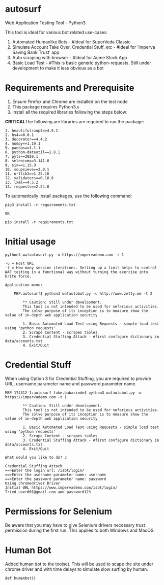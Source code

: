 # autosurf
Web Application Testing Tool - Python3

This tool is ideal for various bot related use-cases:
1. Automated Humanlike Bots - #Ideal for SuperVeda Classic
2. Simulate Account Take Over, Credential Stuff, etc -  #Ideal for 'Imperva Saving Bank Trust' app
3. Auto scraping with browser - #Ideal for Acme Stock App
4. Basic Load Test - #This is basic generic python-requests. Still under development to make it less obvious as a bot

# Requirements and Prerequisite
1. Ensure Firefox and Chrome are installed on the test node
2. This package requires Python3.x
3. Install all the required libraries following the steps below:

**CRITICAL**The following are libraries are required to run the package:

    1. beautifulsoup4==4.9.1
    2. bs4==0.0.1
    3. decorator==4.4.2
    4. numpy==1.19.1
    5. pandas==1.1.1
    6. python-dateutil==2.8.1
    7. pytz==2020.1
    8. selenium==3.141.0
    9. six==1.15.0
    10. soupsieve==2.0.1
    11. urllib3==1.25.10
    12. validators==0.18.0
    13. lxml==4.5.2
    14. requests==2.24.0

To automatically install packages, use the following command:
    
    pip3 install -r requirements.txt

    OR

    pip install -r requirements.txt

# Initial usage
    python3 wafautosurf.py -u https://impervademo.com -t 1

    -u = Host URL
    -t = How many session iterations. Setting up a limit helps to control WAF testing in a functional way without turning the exercise into brite force.

    Application menu:
    
        MBP:autosurf$ python3 wafautobot.py -u http://www.zetty.me -t 2

            ** Caution: Still under development.
            This tool is not intended to be used for nefarious activities.
            The solve purpose of its inception is to measure show the value of in-depth web application security

            1. Basic Automated Load Test using Requests - simple load test using 'python requests'
            2. Scrape Content - scrapes tables
            3. Credential Stuffing Attack - #first configure dictionary in data/accounts.txt
            4. Exit/Quit
# Credential Stuff
When using Option 3 for Credential Stuffing, you are required to provide URL, username parameter name and password parameter name.

    MBP-174312-1:autosurf luke.babarinde$ python3 wafautobot.py -u https://impervademo.com -t 1

            ** Caution: Still under development.
            This tool is not intended to be used for nefarious activities.
            The solve purpose of its inception is to measure show the value of in-depth web application security

            1. Basic Automated Load Test using Requests - simple load test using 'python requests'
            2. Scrape Content - scrapes tables
            3. Credential Stuffing Attack - #first configure dictionary in data/accounts.txt
            4. Exit/Quit
            
    What would you like to do? 3

    Credential Stuffing Attack
    ==>Enter the login url: /isbt/login/
    ==>Enter the username parameter name: username
    ==>Enter the password parameter name: password
    Using chromedriver Driver
    Initial URL https://www.impervademo.com/isbt/login/
    Tried user001@gmail.com and password123



# Permissions for Selenium
Be aware that you may have to give Selenium drivers necessary trust permission during the first run. This applies to both Windows and MacOS.

# Human Bot
Added human bot to the toolset. This will be used to scape the site under chrome driver and with time delays to simulate slow surfing by human.

    def humanbot()

